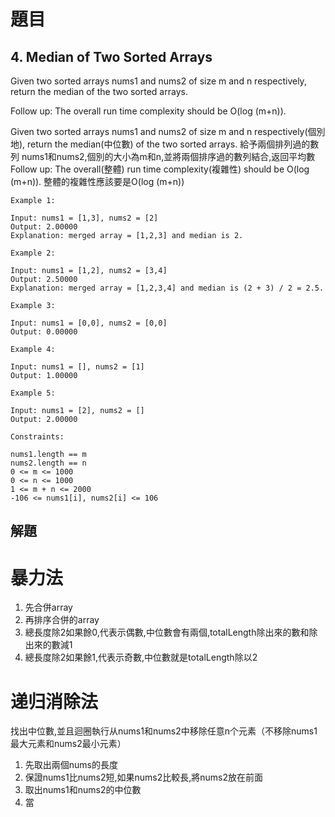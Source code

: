 # 題目
## 4. Median of Two Sorted Arrays
Given two sorted arrays nums1 and nums2 of size m and n respectively, return the median of the two sorted arrays.

Follow up: The overall run time complexity should be O(log (m+n)).


Given two sorted arrays nums1 and nums2 of size m and n respectively(個別地), return the median(中位數) of the two sorted arrays.
給予兩個排列過的數列 nums1和nums2,個別的大小為m和n,並將兩個排序過的數列結合,返回平均數
Follow up: The overall(整體) run time complexity(複雜性) should be O(log (m+n)).
整體的複雜性應該要是O(log (m+n))
 


```
Example 1:

Input: nums1 = [1,3], nums2 = [2]
Output: 2.00000
Explanation: merged array = [1,2,3] and median is 2.
```
```
Example 2:

Input: nums1 = [1,2], nums2 = [3,4]
Output: 2.50000
Explanation: merged array = [1,2,3,4] and median is (2 + 3) / 2 = 2.5.
```
```
Example 3:

Input: nums1 = [0,0], nums2 = [0,0]
Output: 0.00000
```
```
Example 4:

Input: nums1 = [], nums2 = [1]
Output: 1.00000
```
```
Example 5:

Input: nums1 = [2], nums2 = []
Output: 2.00000
 ```
```
Constraints:

nums1.length == m
nums2.length == n
0 <= m <= 1000
0 <= n <= 1000
1 <= m + n <= 2000
-106 <= nums1[i], nums2[i] <= 106
```

## 解題

# 暴力法
1. 先合併array
2. 再排序合併的array
3. 總長度除2如果餘0,代表示偶數,中位數會有兩個,totalLength除出來的數和除出來的數減1
4. 總長度除2如果餘1,代表示奇數,中位數就是totalLength除以2


# 递归消除法
找出中位數,並且迴圈執行从nums1和nums2中移除任意n个元素（不移除nums1最大元素和nums2最小元素）
1. 先取出兩個nums的長度
2. 保證nums1比nums2短,如果nums2比較長,將nums2放在前面
3. 取出nums1和nums2的中位數
4. 當
